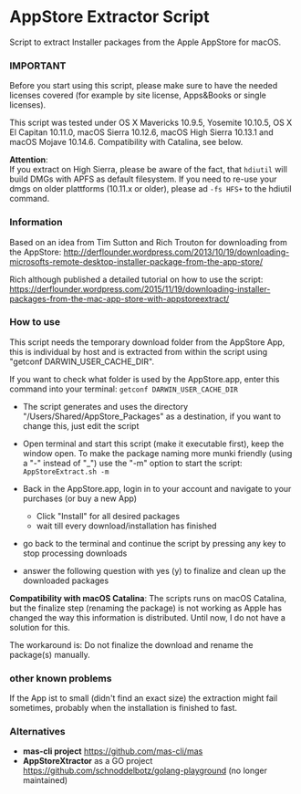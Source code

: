 # AppStore Extractor Script
Script to extract Installer packages from the Apple AppStore for macOS. 

### IMPORTANT
Before you start using this script, please make sure to have the needed licenses covered (for example by site license, Apps&Books or single licenses).

This script was tested under OS X Mavericks 10.9.5, Yosemite 10.10.5, OS X El Capitan 10.11.0, macOS Sierra 10.12.6, macOS High Sierra 10.13.1 and macOS Mojave 10.14.6. Compatibility with Catalina, see below.

__Attention__:  
If you extract on High Sierra, please be aware of the fact, that `hdiutil` will build DMGs with APFS as default filesystem. If you need to re-use your dmgs on older plattforms (10.11.x or older), please ad `-fs HFS+` to the hdiutil command.

### Information
Based on an idea from Tim Sutton and Rich Trouton for downloading from the AppStore:
http://derflounder.wordpress.com/2013/10/19/downloading-microsofts-remote-desktop-installer-package-from-the-app-store/

Rich although published a detailed tutorial on how to use the script:
https://derflounder.wordpress.com/2015/11/19/downloading-installer-packages-from-the-mac-app-store-with-appstoreextract/


### How to use
This script needs the temporary download folder from the AppStore App, this is individual by host and is extracted from within the script using "getconf DARWIN_USER_CACHE_DIR".

If you want to check what folder is used by the AppStore.app, enter this command into your terminal:
`getconf DARWIN_USER_CACHE_DIR`

- The script generates and uses the directory "/Users/Shared/AppStore_Packages" as a destination, if you want to change this, just edit the script

- Open terminal and start this script (make it executable first), keep the window open. To make the package naming more munki friendly (using a "-" instead of "_") use the "-m" option to start the script: `AppStoreExtract.sh -m`

- Back in the AppStore.app, login in to your account and navigate to your purchases (or buy a new App)
  - Click "Install" for all desired packages
  - wait till every download/installation has finished

- go back to the terminal and continue the script by pressing any key to stop processing downloads

- answer the following question with yes (y) to finalize and clean up the downloaded packages

__Compatibility with macOS Catalina__:
The scripts runs on macOS Catalina, but the finalize step (renaming the package) is not working as Apple has changed the way this information is distributed. Until now, I do not have a solution for this.  

The workaround is: Do not finalize the download and rename the package(s) manually.


### other known problems
If the App ist to small (didn't find an exact size) the extraction might fail sometimes, probably when the installation is finished to fast.


### Alternatives
 -  __mas-cli project__ https://github.com/mas-cli/mas
 -  __AppStoreXtractor__ as a GO project https://github.com/schnoddelbotz/golang-playground (no longer maintained)

